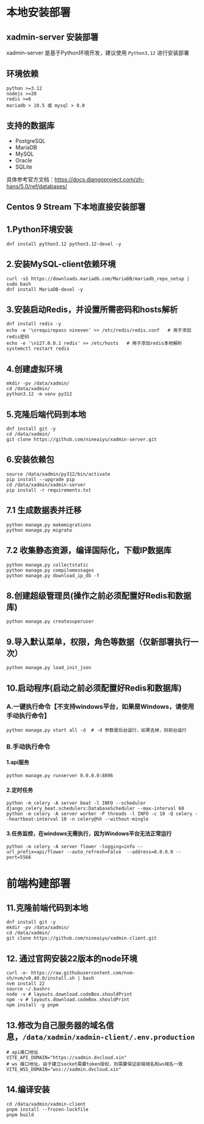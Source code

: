 # 本地安装部署

## xadmin-server 安装部署

xadmin-server 是基于Python环境开发，建议使用 ```Python3.12``` 进行安装部署

## 环境依赖

```
python >=3.12
nodejs >=20
redis >=6
mariadb > 10.5 或 mysql > 8.0
```

## 支持的数据库

- PostgreSQL
- MariaDB
- MySQL
- Oracle
- SQLite

具体参考官方文档：https://docs.djangoproject.com/zh-hans/5.0/ref/databases/

## Centos 9 Stream 下本地直接安装部署

## 1.Python环境安装

```shell
dnf install python3.12 python3.12-devel -y
```

## 2.安装MySQL-client依赖环境

```shell
curl -sS https://downloads.mariadb.com/MariaDB/mariadb_repo_setup | sudo bash
dnf install MariaDB-devel -y
```

## 3.安装启动Redis，并设置所需密码和hosts解析

```shell
dnf install redis -y
echo -e '\nrequirepass nineven' >> /etc/redis/redis.conf   # 用于添加redis密码
echo -e '\n127.0.0.1 redis' >> /etc/hosts   # 用于添加redis本地解析
systemctl restart redis
```

## 4.创建虚拟环境

```shell
mkdir -pv /data/xadmin/
cd /data/xadmin/
python3.12 -m venv py312
```

## 5.克隆后端代码到本地

```shell
dnf install git -y
cd /data/xadmin/
git clone https://github.com/nineaiyu/xadmin-server.git
```

## 6.安装依赖包

```shell
source /data/xadmin/py312/bin/activate
pip install --upgrade pip
cd /data/xadmin/xadmin-server
pip install -r requirements.txt
```

## 7.1 生成数据表并迁移

```shell
python manage.py makemigrations
python manage.py migrate
```
## 7.2 收集静态资源，编译国际化，下载IP数据库
```shell
python manage.py collectstatic
python manage.py compilemessages
python manage.py download_ip_db -f
```

## 8.创建超级管理员(操作之前必须配置好Redis和数据库)

```shell
python manage.py createsuperuser
```

## 9.导入默认菜单，权限，角色等数据（仅新部署执行一次）

```shell
python manage.py load_init_json
```

## 10.启动程序(启动之前必须配置好Redis和数据库)

### A.一键执行命令【不支持windows平台，如果是Windows，请使用 手动执行命令】
```shell
python manage.py start all -d  # -d 参数是后台运行，如果去掉，则前台运行
```

### B.手动执行命令

#### 1.api服务

```shell
python manage.py runserver 0.0.0.0:8896
```

#### 2.定时任务

```shell
python -m celery -A server beat -l INFO --scheduler django_celery_beat.schedulers:DatabaseScheduler --max-interval 60
python -m celery -A server worker -P threads -l INFO -c 10 -Q celery --heartbeat-interval 10 -n celery@%h --without-mingle
```

#### 3.任务监控，在windows无需执行，因为Windows平台无法正常运行

```shell
python -m celery -A server flower -logging=info --url_prefix=api/flower --auto_refresh=False  --address=0.0.0.0 --port=5566
```

# 前端构建部署

## 11.克隆前端代码到本地

```shell
dnf install git -y
mkdir -pv /data/xadmin/
cd /data/xadmin/
git clone https://github.com/nineaiyu/xadmin-client.git
```

## 12. 通过官网安装22版本的node环境
```shell
curl -o- https://raw.githubusercontent.com/nvm-sh/nvm/v0.40.0/install.sh | bash
nvm install 22
source ~/.bashrc
node -v # layouts.download.codeBox.shouldPrint
npm -v # layouts.download.codeBox.shouldPrint
npm install -g pnpm
```

## 13.修改为自己服务器的域名信息，```/data/xadmin/xadmin-client/.env.production```

```shell
# api接口地址
VITE_API_DOMAIN="https://xadmin.dvcloud.xin"
# ws 接口地址，由于建立socket需要token授权，则需要保证前端域名和ws域名一致
VITE_WSS_DOMAIN="wss://xadmin.dvcloud.xin"
```

## 14.编译安装

```shell
cd /data/xadmin/xadmin-client
pnpm install --frozen-lockfile
pnpm build
```